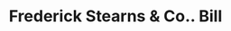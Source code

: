 ---
doi: 10.7916/D8BV8TS1
date_other: unknown
date_other_textual: unknown
form: printed ephemera
genre:
- Invoices
name:
- Frederick Stearns & Co.
object_in_context_url: https://biggert.cul.columbia.edu/items/view/ave_biggert_01876
subject_hierarchical_geographic:
- Detroit, Michigan, United States
- Windsor, Ontario, Canada
- New York, New York, United States
subject_name:
- Frederick Stearns & Co.
title: Frederick Stearns & Co.. Bill
sort_title: Frederick Stearns & Co.. Bill
call_number: ave_biggert_01876
coordinates:
- 42.331388888888895,-83.04583333333333
- 42.28333333333333,-83.0
- 40.71277777777778,-74.00583333333333
pid: ave_biggert_01876
identifiers: ave_biggert_01876
permalink: /biggert/ave_biggert_01876/
layout: iiif-image-page
---
